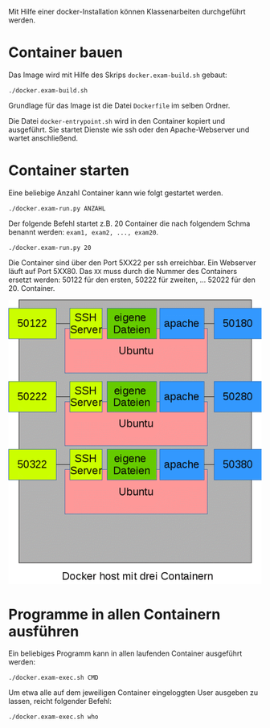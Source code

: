 Mit Hilfe einer docker-Installation können Klassenarbeiten durchgeführt werden.

Container bauen
===============

Das Image wird mit Hilfe des Skrips `docker.exam-build.sh` gebaut: 

    ./docker.exam-build.sh

Grundlage für das Image ist die Datei `Dockerfile` im selben Ordner. 

Die Datei `docker-entrypoint.sh` wird in den Container kopiert und ausgeführt. Sie startet Dienste wie ssh oder den Apache-Webserver und wartet anschließend.

Container starten
=================

Eine beliebige Anzahl Container kann wie folgt gestartet werden.

    ./docker.exam-run.py ANZAHL
   
Der folgende Befehl startet z.B. 20 Container die nach folgendem Schma benannt werden: `exam1, exam2, ..., exam20`.

    ./docker.exam-run.py 20

Die Container sind über den Port 5XX22 per ssh erreichbar. Ein Webserver läuft auf Port 5XX80. Das `XX` muss durch die Nummer des Containers ersetzt werden: 50122 für den ersten, 50222 für zweiten, ... 52022 für den 20. Container.

![Docker host mit drei Containern](docker-installation.gif)

Programme in allen Containern ausführen
=======================================

Ein beliebiges Programm kann in allen laufenden Container ausgeführt werden:

    ./docker.exam-exec.sh CMD
  
Um etwa alle auf dem jeweiligen Container eingeloggten User ausgeben zu lassen, reicht folgender Befehl:

    ./docker.exam-exec.sh who
